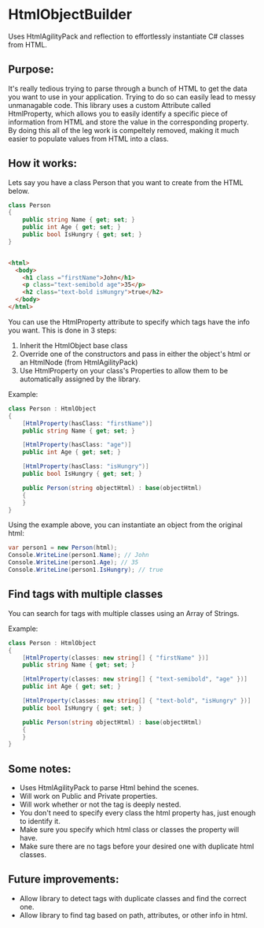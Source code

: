 # HtmlObjectBuilder

Uses HtmlAgilityPack and reflection to effortlessly instantiate C# classes from HTML.

## Purpose:

It's really tedious trying to parse through a bunch of HTML to get the data you want to use in your application. Trying to do so can easily lead to messy unmanagable code. This library uses a custom Attribute called HtmlProperty, which allows you to easily identify a specific piece of information from HTML and store the value in the corresponding property. By doing this all of the leg work is compeltely removed, making it much easier to populate values from HTML into a class.

## How it works:

Lets say you have a class Person that you want to create from the HTML below.
```cs
class Person
{
    public string Name { get; set; }
    public int Age { get; set; }
    public bool IsHungry { get; set; }
}
```

```html

<html>
  <body>
    <h1 class ="firstName">John</h1>
    <p class="text-semibold age">35</p>
    <h2 class="text-bold isHungry">true</h2>
  </body>
</html>

```

You can use the HtmlProperty attribute to specify which tags have the info you want. This is done in 3 steps:
1. Inherit the HtmlObject base class
2. Override one of the constructors and pass in either the object's html or an HtmlNode (from HtmlAgilityPack)
3. Use HtmlProperty on your class's Properties to allow them to be automatically assigned by the library.

Example:
```cs
class Person : HtmlObject
{
    [HtmlProperty(hasClass: "firstName")]
    public string Name { get; set; }

    [HtmlProperty(hasClass: "age")]
    public int Age { get; set; }

    [HtmlProperty(hasClass: "isHungry")]
    public bool IsHungry { get; set; }

    public Person(string objectHtml) : base(objectHtml)
    {
    }
}
```
Using the example above, you can instantiate an object from the original html:
```cs
var person1 = new Person(html);
Console.WriteLine(person1.Name); // John
Console.WriteLine(person1.Age); // 35
Console.WriteLine(person1.IsHungry); // true
```

## Find tags with multiple classes
You can search for tags with multiple classes using an Array of Strings.

Example:
```cs
class Person : HtmlObject
{
    [HtmlProperty(classes: new string[] { "firstName" })]
    public string Name { get; set; }

    [HtmlProperty(classes: new string[] { "text-semibold", "age" })]
    public int Age { get; set; }

    [HtmlProperty(classes: new string[] { "text-bold", "isHungry" })]
    public bool IsHungry { get; set; }

    public Person(string objectHtml) : base(objectHtml)
    {
    }
}
```

## Some notes:
- Uses HtmlAgilityPack to parse Html behind the scenes.
- Will work on Public and Private properties.
- Will work whether or not the tag is deeply nested.
- You don't need to specify every class the html property has, just enough to identify it.
- Make sure you specify which html class or classes the property will have.
- Make sure there are no tags before your desired one with duplicate html classes.

## Future improvements:
- Allow library to detect tags with duplicate classes and find the correct one.
- Allow library to find tag based on path, attributes, or other info in html.
